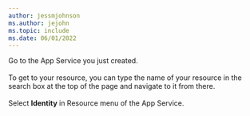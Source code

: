 ```yaml
---
author: jessmjohnson
ms.author: jejohn
ms.topic: include
ms.date: 06/01/2022
---
```


Go to the App Service you just created.
<br><br>
To get to your resource, you can type the name of your resource in the search box at the top of the page and navigate to it from there.
<br><br>
Select **Identity** in Resource menu of the App Service.
